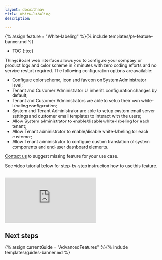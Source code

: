 ```yaml
---
layout: docwithnav
title: White-labeling
description:  

---
```


{% assign feature = "White-labeling" %}{% include templates/pe-feature-banner.md %}

* TOC
{:toc}

ThingsBoard web interface allows you to configure your company or product logo and color scheme in 2 minutes with zero coding efforts and no service restart required.
The following configuration options are available:
   
  - Configure color scheme, icon and favicon on System Administrator level;
  - Tenant and Customer Administrator UI inherits configuration changes by default;
  - Tenant and Customer Administrators are able to setup their own white-labeling configuration;
  - System and Tenant Administrator are able to setup custom email server settings and customer email templates to interact with the users;
  - Allow System administrator to enable/disable white-labeling for each tenant;
  - Allow Tenant administrator to enable/disable white-labeling for each customer;
  - Allow Tenant administrator to configure custom translation of system components and end-user dashboard elements. 

[Contact us](/docs/contact-us/) to suggest missing feature for your use case.

See video tutorial below for step-by-step instruction how to use this feature.

<br/>
<div id="video">  
    <div id="video_wrapper">
        <iframe src="https://www.youtube.com/embed/4dkbVASJ1JU" frameborder="0" allowfullscreen></iframe>
    </div>
</div> 

## Next steps

{% assign currentGuide = "AdvancedFeatures" %}{% include templates/guides-banner.md %}

